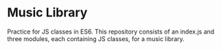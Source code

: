 # Music Library

Practice for JS classes in ES6. This repository consists of an index.js and three modules, each containing JS classes, for a music library.
